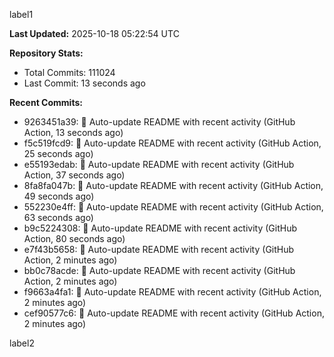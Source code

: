 
label1 
<!-- ACTIVITY_START -->
**Last Updated:** 2025-10-18 05:22:54 UTC

**Repository Stats:**
- Total Commits: 111024
- Last Commit: 13 seconds ago

**Recent Commits:**
- 9263451a39: 🤖 Auto-update README with recent activity (GitHub Action, 13 seconds ago)
- f5c519fcd9: 🤖 Auto-update README with recent activity (GitHub Action, 25 seconds ago)
- e55193edab: 🤖 Auto-update README with recent activity (GitHub Action, 37 seconds ago)
- 8fa8fa047b: 🤖 Auto-update README with recent activity (GitHub Action, 49 seconds ago)
- 552230e4ff: 🤖 Auto-update README with recent activity (GitHub Action, 63 seconds ago)
- b9c5224308: 🤖 Auto-update README with recent activity (GitHub Action, 80 seconds ago)
- e7f43b5658: 🤖 Auto-update README with recent activity (GitHub Action, 2 minutes ago)
- bb0c78acde: 🤖 Auto-update README with recent activity (GitHub Action, 2 minutes ago)
- f9663a4fa1: 🤖 Auto-update README with recent activity (GitHub Action, 2 minutes ago)
- cef90577c6: 🤖 Auto-update README with recent activity (GitHub Action, 2 minutes ago)
<!-- ACTIVITY_END -->

label2
